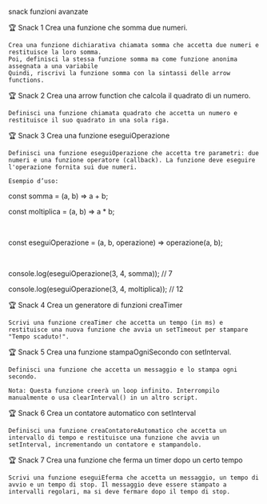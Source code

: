 snack funzioni avanzate

🏆 Snack 1
Crea una funzione che somma due numeri.

    Crea una funzione dichiarativa chiamata somma che accetta due numeri e restituisce la loro somma.
    Poi, definisci la stessa funzione somma ma come funzione anonima assegnata a una variabile
    Quindi, riscrivi la funzione somma con la sintassi delle arrow functions.

🏆 Snack 2
Crea una arrow function che calcola il quadrato di un numero.

    Definisci una funzione chiamata quadrato che accetta un numero e restituisce il suo quadrato in una sola riga.

🏆 Snack 3
Crea una funzione eseguiOperazione

    Definisci una funzione eseguiOperazione che accetta tre parametri: due numeri e una funzione operatore (callback). La funzione deve eseguire l'operazione fornita sui due numeri.

    Esempio d’uso:

const somma = (a, b) => a + b;

const moltiplica = (a, b) => a \* b;

​

const eseguiOperazione = (a, b, operazione) => operazione(a, b);

​

console.log(eseguiOperazione(3, 4, somma)); // 7

console.log(eseguiOperazione(3, 4, moltiplica)); // 12

🏆 Snack 4
Crea un generatore di funzioni creaTimer

    Scrivi una funzione creaTimer che accetta un tempo (in ms) e restituisce una nuova funzione che avvia un setTimeout per stampare "Tempo scaduto!".

🏆 Snack 5
Crea una funzione stampaOgniSecondo con setInterval.

    Definisci una funzione che accetta un messaggio e lo stampa ogni secondo.

    Nota: Questa funzione creerà un loop infinito. Interrompilo manualmente o usa clearInterval() in un altro script.

🏆 Snack 6
Crea un contatore automatico con setInterval

    Definisci una funzione creaContatoreAutomatico che accetta un intervallo di tempo e restituisce una funzione che avvia un setInterval, incrementando un contatore e stampandolo.

🏆 Snack 7
Crea una funzione che ferma un timer dopo un certo tempo

    Scrivi una funzione eseguiEferma che accetta un messaggio, un tempo di avvio e un tempo di stop. Il messaggio deve essere stampato a intervalli regolari, ma si deve fermare dopo il tempo di stop.
